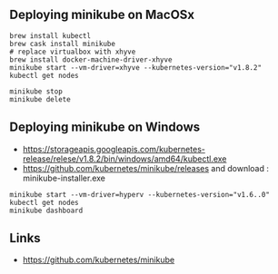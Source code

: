 ## Deploying minikube on MacOSx
```
brew install kubectl
brew cask install minikube
# replace virtualbox with xhyve
brew install docker-machine-driver-xhyve
minikube start --vm-driver=xhyve --kubernetes-version="v1.8.2"
kubectl get nodes
```

```
minikube stop
minikube delete
```

## Deploying minikube on Windows
* https://storageapis.googleapis.com/kubernetes-release/relese/v1.8.2/bin/windows/amd64/kubectl.exe
* https://github.com/kubernetes/minikube/releases and download : minikube-installer.exe

```
minikube start --vm-driver=hyperv --kubernetes-version="v1.6..0"
kubectl get nodes
minikube dashboard
```

## Links
* https://github.com/kubernetes/minikube
